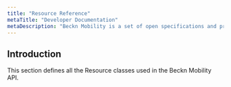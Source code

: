 ```yaml
---
title: "Resource Reference"
metaTitle: "Developer Documentation"
metaDescription: "Beckn Mobility is a set of open specifications and protocols to create a Digital Infrastructure for public good. It enables any application to connect to Mobility Service Providers (like Cab, Bus and Metro Services, EV Charging Stations, Parking Services, Tolls etc) through a network of Gateways."
---
```


## Introduction

This section defines all the Resource classes used in the Beckn Mobility API.
